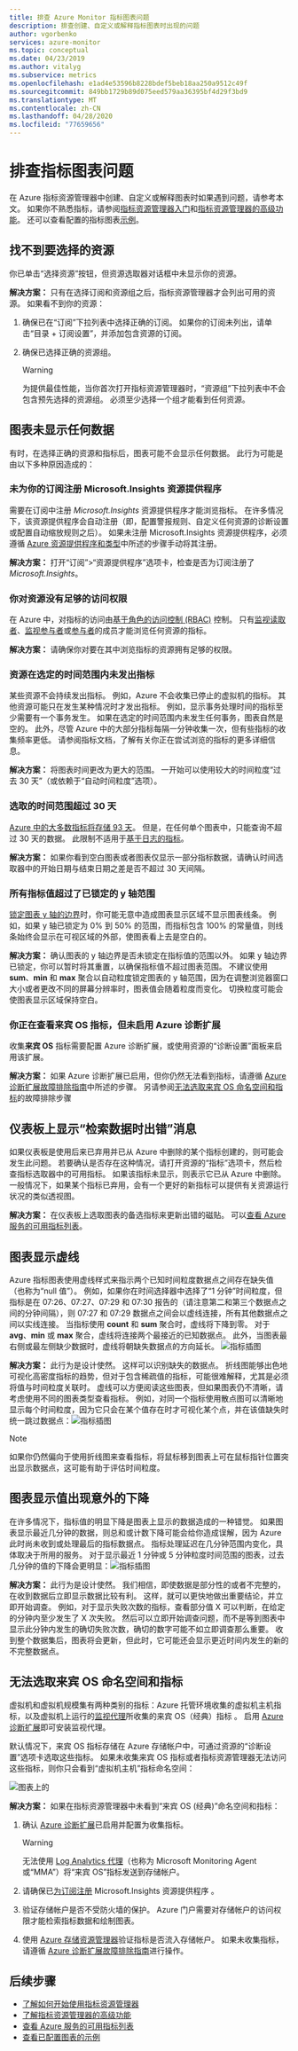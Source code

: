 ```yaml
---
title: 排查 Azure Monitor 指标图表问题
description: 排查创建、自定义或解释指标图表时出现的问题
author: vgorbenko
services: azure-monitor
ms.topic: conceptual
ms.date: 04/23/2019
ms.author: vitalyg
ms.subservice: metrics
ms.openlocfilehash: e1ad4e53596b8228bdef5beb18aa250a9512c49f
ms.sourcegitcommit: 849bb1729b89d075eed579aa36395bf4d29f3bd9
ms.translationtype: MT
ms.contentlocale: zh-CN
ms.lasthandoff: 04/28/2020
ms.locfileid: "77659656"
---
```

# <a name="troubleshooting-metrics-charts"></a>排查指标图表问题

在 Azure 指标资源管理器中创建、自定义或解释图表时如果遇到问题，请参考本文。 如果你不熟悉指标，请参阅[指标资源管理器入门](metrics-getting-started.md)和[指标资源管理器的高级功能](metrics-charts.md)。 还可以查看配置的指标图表[示例](metric-chart-samples.md)。

## <a name="cant-find-your-resource-to-select-it"></a>找不到要选择的资源

你已单击“选择资源”按钮，但资源选取器对话框中未显示你的资源。 

**解决方案：** 只有在选择订阅和资源组之后，指标资源管理器才会列出可用的资源。 如果看不到你的资源：

1. 确保已在“订阅”下拉列表中选择正确的订阅。  如果你的订阅未列出，请单击“目录 + 订阅设置”，并添加包含资源的订阅。 

1. 确保已选择正确的资源组。
    > [!WARNING]
    > 为提供最佳性能，当你首次打开指标资源管理器时，“资源组”下拉列表中不会包含预先选择的资源组。  必须至少选择一个组才能看到任何资源。

## <a name="chart-shows-no-data"></a>图表未显示任何数据

有时，在选择正确的资源和指标后，图表可能不会显示任何数据。 此行为可能是由以下多种原因造成的：

### <a name="microsoftinsights-resource-provider-isnt-registered-for-your-subscription"></a>未为你的订阅注册 Microsoft.Insights 资源提供程序

需要在订阅中注册 *Microsoft.Insights* 资源提供程序才能浏览指标。 在许多情况下，该资源提供程序会自动注册（即，配置警报规则、自定义任何资源的诊断设置或配置自动缩放规则之后）。 如果未注册 Microsoft.Insights 资源提供程序，必须遵循 [Azure 资源提供程序和类型](../../azure-resource-manager/management/resource-providers-and-types.md)中所述的步骤手动将其注册。

**解决方案：** 打开“订阅”>“资源提供程序”选项卡，检查是否为订阅注册了 *Microsoft.Insights*。  

### <a name="you-dont-have-sufficient-access-rights-to-your-resource"></a>你对资源没有足够的访问权限

在 Azure 中，对指标的访问由[基于角色的访问控制 (RBAC)](../../role-based-access-control/overview.md) 控制。 只有[监视读取者](../../role-based-access-control/built-in-roles.md#monitoring-reader)、[监视参与者](../../role-based-access-control/built-in-roles.md#monitoring-contributor)或[参与者](../../role-based-access-control/built-in-roles.md#contributor)的成员才能浏览任何资源的指标。

**解决方案：** 请确保你对要在其中浏览指标的资源拥有足够的权限。

### <a name="your-resource-didnt-emit-metrics-during-the-selected-time-range"></a>资源在选定的时间范围内未发出指标

某些资源不会持续发出指标。 例如，Azure 不会收集已停止的虚拟机的指标。 其他资源可能只在发生某种情况时才发出指标。 例如，显示事务处理时间的指标至少需要有一个事务发生。 如果在选定的时间范围内未发生任何事务，图表自然是空的。 此外，尽管 Azure 中的大部分指标每隔一分钟收集一次，但有些指标的收集频率更低。 请参阅指标文档，了解有关你正在尝试浏览的指标的更多详细信息。

**解决方案：** 将图表时间更改为更大的范围。 一开始可以使用较大的时间粒度“过去 30 天”（或依赖于“自动时间粒度”选项）。

### <a name="you-picked-a-time-range-greater-than-30-days"></a>选取的时间范围超过 30 天

[Azure 中的大多数指标将存储 93 天](data-platform-metrics.md#retention-of-metrics)。 但是，在任何单个图表中，只能查询不超过 30 天的数据。 此限制不适用于[基于日志的指标](../app/pre-aggregated-metrics-log-metrics.md#log-based-metrics)。

**解决方案：** 如果你看到空白图表或者图表仅显示一部分指标数据，请确认时间选取器中的开始日期与结束日期之差是否不超过 30 天间隔。

### <a name="all-metric-values-were-outside-of-the-locked-y-axis-range"></a>所有指标值超过了已锁定的 y 轴范围

[锁定图表 y 轴的边界](metrics-charts.md#lock-boundaries-of-chart-y-axis)时，你可能无意中造成图表显示区域不显示图表线条。 例如，如果 y 轴已锁定为 0% 到 50% 的范围，而指标包含 100% 的常量值，则线条始终会显示在可视区域的外部，使图表看上去是空白的。

**解决方案：** 确认图表的 y 轴边界是否未锁定在指标值的范围以外。 如果 y 轴边界已锁定，你可以暂时将其重置，以确保指标值不超过图表范围。 不建议使用 **sum**、**min** 和 **max** 聚合以自动粒度锁定图表的 y 轴范围，因为在调整浏览器窗口大小或者更改不同的屏幕分辨率时，图表值会随着粒度而变化。 切换粒度可能会使图表显示区域保持空白。

### <a name="you-are-looking-at-a-guest-os-metric-but-didnt-enable-azure-diagnostic-extension"></a>你正在查看来宾 OS 指标，但未启用 Azure 诊断扩展

收集**来宾 OS** 指标需要配置 Azure 诊断扩展，或使用资源的“诊断设置”面板来启用该扩展。 

**解决方案：** 如果 Azure 诊断扩展已启用，但你仍然无法看到指标，请遵循 [Azure 诊断扩展故障排除指南](diagnostics-extension-troubleshooting.md#metric-data-doesnt-appear-in-the-azure-portal)中所述的步骤。 另请参阅[无法选取来宾 OS 命名空间和指标](metrics-troubleshoot.md#cannot-pick-guest-os-namespace-and-metrics)的故障排除步骤

## <a name="error-retrieving-data-message-on-dashboard"></a>仪表板上显示“检索数据时出错”消息

如果仪表板是使用后来已弃用并已从 Azure 中删除的某个指标创建的，则可能会发生此问题。 若要确认是否存在这种情况，请打开资源的“指标”选项卡，然后检查指标选取器中的可用指标。  如果该指标未显示，则表示它已从 Azure 中删除。 一般情况下，如果某个指标已弃用，会有一个更好的新指标可以提供有关资源运行状况的类似透视图。

**解决方案：** 在仪表板上选取图表的备选指标来更新出错的磁贴。 可以[查看 Azure 服务的可用指标列表](metrics-supported.md)。

## <a name="chart-shows-dashed-line"></a>图表显示虚线

Azure 指标图表使用虚线样式来指示两个已知时间粒度数据点之间存在缺失值（也称为“null 值”）。 例如，如果你在时间选择器中选择了“1 分钟”时间粒度，但指标是在 07:26、07:27、07:29 和 07:30 报告的（请注意第二和第三个数据点之间的分钟间隔），则 07:27 和 07:29 数据点之间会以虚线连接，所有其他数据点之间以实线连接。 当指标使用 **count** 和 **sum** 聚合时，虚线将下降到零。 对于 **avg**、**min** 或 **max** 聚合，虚线将连接两个最接近的已知数据点。 此外，当图表最右侧或最左侧缺少数据时，虚线将朝缺失数据点的方向延长。
  ![指标插图](./media/metrics-troubleshoot/missing-data-point-line-chart.png)

**解决方案：** 此行为是设计使然。 这样可以识别缺失的数据点。 折线图能够出色地可视化高密度指标的趋势，但对于包含稀疏值的指标，可能很难解释，尤其是必须将值与时间粒度关联时。 虚线可以方便阅读这些图表，但如果图表仍不清晰，请考虑使用不同的图表类型查看指标。 例如，对同一个指标使用散点图可以清晰地显示每个时间粒度，因为它只会在某个值存在时才可视化某个点，并在该值缺失时统一跳过数据点：![指标插图](./media/metrics-troubleshoot/missing-data-point-scatter-chart.png)

   > [!NOTE]
   > 如果你仍然偏向于使用折线图来查看指标，将鼠标移到图表上可在鼠标指针位置突出显示数据点，这可能有助于评估时间粒度。

## <a name="chart-shows-unexpected-drop-in-values"></a>图表显示值出现意外的下降

在许多情况下，指标值的明显下降是图表上显示的数据造成的一种错觉。 如果图表显示最近几分钟的数据，则总和或计数下降可能会给你造成误解，因为 Azure 此时尚未收到或处理最后的指标数据点。 指标处理延迟在几分钟范围内变化，具体取决于所用的服务。 对于显示最近 1 分钟或 5 分钟粒度时间范围的图表，过去几分钟的值的下降会更明显：![指标插图](./media/metrics-troubleshoot/drop-in-values.png)

**解决方案：** 此行为是设计使然。 我们相信，即使数据是部分性的或者不完整的，在收到数据后立即显示数据比较有利。   这样，就可以更快地做出重要结论，并立即开始调查。 例如，对于显示失败次数的指标，查看部分值 X 可以判断，在给定的分钟内至少发生了 X 次失败。 然后可以立即开始调查问题，而不是等到图表中显示此分钟内发生的确切失败次数，确切的数字可能不如立即调查那么重要。 收到整个数据集后，图表将会更新，但此时，它可能还会显示更近时间内发生的新的不完整数据点。

## <a name="cannot-pick-guest-os-namespace-and-metrics"></a>无法选取来宾 OS 命名空间和指标

虚拟机和虚拟机规模集有两种类别的指标：Azure 托管环境收集的虚拟机主机指标，以及虚拟机上运行的[监视代理](agents-overview.md)所收集的来宾 OS（经典）指标   。 启用 [Azure 诊断扩展](diagnostics-extension-overview.md)即可安装监视代理。

默认情况下，来宾 OS 指标存储在 Azure 存储帐户中，可通过资源的“诊断设置”选项卡选取这些指标。  如果未收集来宾 OS 指标或者指标资源管理器无法访问这些指标，则你只会看到“虚拟机主机”指标命名空间： 

![图表上的](./media/metrics-troubleshoot/cannot-pick-guest-os-namespace.png)

**解决方案：** 如果在指标资源管理器中未看到“来宾 OS (经典)”命名空间和指标： 

1. 确认 [Azure 诊断扩展](diagnostics-extension-overview.md)已启用并配置为收集指标。
    > [!WARNING]
    > 无法使用 [Log Analytics 代理](agents-overview.md#log-analytics-agent)（也称为 Microsoft Monitoring Agent 或“MMA”）将“来宾 OS”指标发送到存储帐户。 

1. 请确保已[为订阅注册](metrics-troubleshoot.md#microsoftinsights-resource-provider-isnt-registered-for-your-subscription) Microsoft.Insights 资源提供程序  。

1. 验证存储帐户是否不受防火墙的保护。 Azure 门户需要对存储帐户的访问权限才能检索指标数据和绘制图表。

1. 使用 [Azure 存储资源管理器](https://azure.microsoft.com/features/storage-explorer/)验证指标是否流入存储帐户。 如果未收集指标，请遵循 [Azure 诊断扩展故障排除指南](diagnostics-extension-troubleshooting.md#metric-data-doesnt-appear-in-the-azure-portal)进行操作。

## <a name="next-steps"></a>后续步骤

* [了解如何开始使用指标资源管理器](metrics-getting-started.md)
* [了解指标资源管理器的高级功能](metrics-charts.md)
* [查看 Azure 服务的可用指标列表](metrics-supported.md)
* [查看已配置图表的示例](metric-chart-samples.md)
